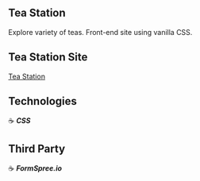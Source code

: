 ## Tea Station

Explore variety of teas. Front-end site using vanilla CSS.

## Tea Station Site

<a href="https://tea-station-jg.netlify.app" target="_blank">Tea Station</a>

## Technologies

:coffee: **_CSS_**

## Third Party

:coffee: **_FormSpree.io_**
